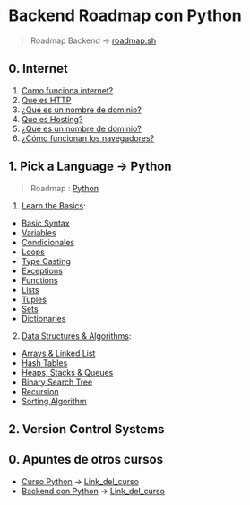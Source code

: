 # Backend Roadmap con Python

> Roadmap Backend -> [roadmap.sh](https://roadmap.sh/backend)

## 0. Internet

1. [Como funciona internet?](0_Internet/1_Como_Funciona_Internet.md)
2. [Que es HTTP](0_Internet/2_Que_es_HTTP.md)
3. [¿Qué es un nombre de dominio?](0_Internet/3_Que_es_un_nombre_de_dominio.md)
4. [Que es Hosting?](0_Internet/4_Hosting.md)
5. [¿Qué es un nombre de dominio?](0_Internet/5_Que_es_DNS.md)
6. [¿Cómo funcionan los navegadores?](0_Internet/6_Cómo_funcionan_los_navegadores.md)

## 1. Pick a Language -> Python

> Roadmap : [Python](https://roadmap.sh/python)

1. [Learn the Basics](1_Python_Dev/1_Learn_the_Basics):

- [Basic Syntax](1_Python_Dev/1_Learn_the_Basics/1_BasicSyntax)
- [Variables](1_Python_Dev/1_Learn_the_Basics/2_Variables)
- [Condicionales](1_Python_Dev/1_Learn_the_Basics/3_Conditionals)
- [Loops](1_Python_Dev/1_Learn_the_Basics/4_Loops)
- [Type Casting](1_Python_Dev/1_Learn_the_Basics/5_Type_Casting)
- [Exceptions](1_Python_Dev/1_Learn_the_Basics/6_Exceptions)
- [Functions](1_Python_Dev/1_Learn_the_Basics/7_Functions)
- [Lists](1_Python_Dev/1_Learn_the_Basics/8_Listas)
- [Tuples](1_Python_Dev/1_Learn_the_Basics/9_Tuplas)
- [Sets](1_Python_Dev/1_Learn_the_Basics/10_Sets)
- [Dictionaries](1_Python_Dev/1_Learn_the_Basics/11_Dictionaries)

2. [Data Structures & Algorithms](1_Python_Dev/2_Data_Structures_Algorithms):

- [Arrays & Linked List](1_Python_Dev/2_Data_Structures_Algorithms/1_Arrays_Linked_List)
- [Hash Tables]()
- [Heaps, Stacks & Queues]()
- [Binary Search Tree]()
- [Recursion]()
- [Sorting Algorithm]()

## 2. Version Control Systems


## 0. Apuntes de otros cursos

- [Curso Python](0_ApunteDeCursos/CursoPython) -> [Link_del_curso](https://codigofacilito.com/cursos/python-profesional)
- [Backend con Python](0_ApunteDeCursos/BackendConPython) -> [Link_del_curso](https://codigofacilito.com/programas/backend-python-g2)